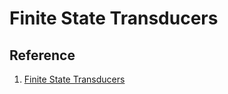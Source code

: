 # Finite State Transducers


## 


## Reference
1. [Finite State Transducers](https://www.cnblogs.com/jiu0821/p/7688669.html)

